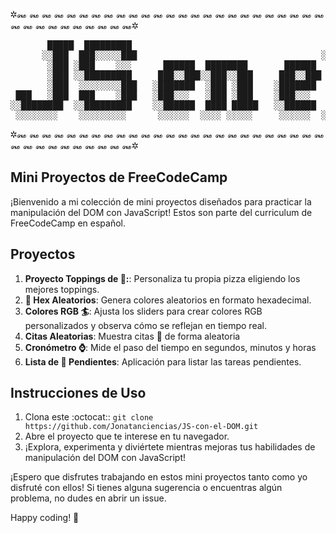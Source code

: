 ✲꘏ ꘏ ꘏ ꘏ ꘏ ꘏ ꘏ ꘏ ꘏ ꘏ ꘏ ꘏ ꘏ ꘏ ꘏ ꘏ ꘏ ꘏ ꘏ ꘏ ꘏ ꘏ ꘏ ꘏ ꘏ ꘏ ꘏ ꘏ ꘏ ꘏ ꘏ ꘏ ꘏ ꘏ ꘏✲
<pre>
       █████  █████████                                     ████     ██████████      ███████    ██████   ██████
      ░░███  ███░░░░░███                                   ░░███    ░░███░░░░███   ███░░░░░███ ░░██████ ██████ 
       ░███ ░███    ░░░      ██████  ████████       ██████  ░███     ░███   ░░███ ███     ░░███ ░███░█████░███ 
       ░███ ░░█████████     ███░░███░░███░░███     ███░░███ ░███     ░███    ░███░███      ░███ ░███░░███ ░███ 
       ░███  ░░░░░░░░███   ░███████  ░███ ░███    ░███████  ░███     ░███    ░███░███      ░███ ░███ ░░░  ░███ 
 ███   ░███  ███    ░███   ░███░░░   ░███ ░███    ░███░░░   ░███     ░███    ███ ░░███     ███  ░███      ░███ 
░░████████  ░░█████████    ░░██████  ████ █████   ░░██████  █████    ██████████   ░░░███████░   █████     █████
 ░░░░░░░░    ░░░░░░░░░      ░░░░░░  ░░░░ ░░░░░     ░░░░░░  ░░░░░    ░░░░░░░░░░      ░░░░░░░    ░░░░░     ░░░░░  
</pre>
✲꘏ ꘏ ꘏ ꘏ ꘏ ꘏ ꘏ ꘏ ꘏ ꘏ ꘏ ꘏ ꘏ ꘏ ꘏ ꘏ ꘏ ꘏ ꘏ ꘏ ꘏ ꘏ ꘏ ꘏ ꘏ ꘏ ꘏ ꘏ ꘏ ꘏ ꘏ ꘏ ꘏ ꘏ ꘏✲

## Mini Proyectos de FreeCodeCamp

¡Bienvenido a mi colección de mini proyectos diseñados para practicar la manipulación del DOM con JavaScript! Estos son parte del curriculum de FreeCodeCamp en español.

## Proyectos

1. **Proyecto Toppings de 🍕:**: Personaliza tu propia pizza eligiendo los mejores toppings.
2. **🎨 Hex Aleatorios**: Genera colores aleatorios en formato hexadecimal.
3. **Colores RGB 🏄**: Ajusta los sliders para crear colores RGB personalizados y observa cómo se reflejan en tiempo real.
4. **Citas Aleatorias**: Muestra citas 🐚 de forma aleatoria
5. **Cronómetro ⌚**: Mide el paso del tiempo en segundos, minutos y horas
6. **Lista de 📝 Pendientes**: Aplicación para listar las tareas pendientes.

## Instrucciones de Uso

1. Clona este :octocat:: `git clone https://github.com/Jonatanciencias/JS-con-el-DOM.git`
2. Abre el proyecto que te interese en tu navegador.
3. ¡Explora, experimenta y diviértete mientras mejoras tus habilidades de manipulación del DOM con JavaScript!

¡Espero que disfrutes trabajando en estos mini proyectos tanto como yo disfruté con ellos! Si tienes alguna sugerencia o encuentras algún problema, no dudes en abrir un issue.

Happy coding! 🚀
